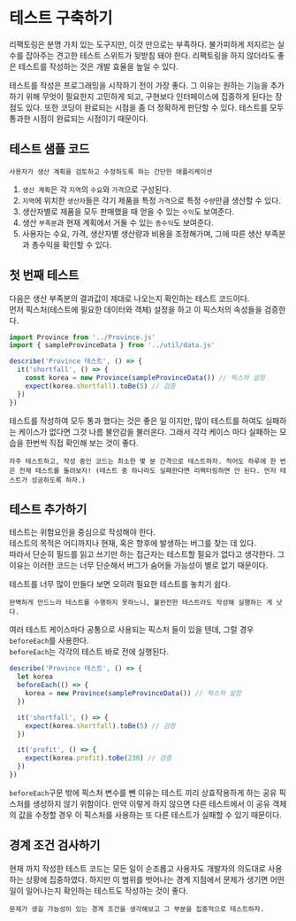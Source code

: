 # 테스트 구축하기

리팩토링은 분명 가치 있는 도구지만, 이것 만으로는 부족하다. 불가피하게 저지르는 실수를 잡아주는 견고한 테스트 스위트가 뒷받침 돼야 한다. 리팩토링을 하지 않더라도 좋은 테스트를 작성하는 것은 개발 효율을 높일 수 있다.

테스트를 작성은 프로그래밍을 시작하기 전이 가장 좋다. 그 이유는 원하는 기능을 추가하기 위해 무엇이 필요한지 고민하게 되고, 구현보다 인터페이스에 집중하게 된다는 장점도 있다. 또한 코딩이 완료되는 시점을 좀 더 정확하게 판단할 수 있다. 테스트를 모두 통과한 시점이 완료되는 시점이기 때문이다.

## 테스트 샘플 코드

`사용자가 생산 계획을 검토하고 수정하도록 하는 간단한 애플리케이션`

1. `생산 계획`은 각 `지역`의 `수요`와 `가격`으로 구성된다.
2. `지역`에 위치한 `생산자`들은 각기 제품을 특정 `가격`으로 특정 `수량`만큼 생산할 수 있다.
3. 생산자별로 제품을 모두 판매했을 때 얻을 수 있는 `수익`도 보여준다.
4. 생산 `부족분`과 현재 계획에서 거둘 수 있는 `총수익`도 보여준다.
5. 사용자는 수요, 가격, 생산자별 생산량과 비용을 조정해가며, 그에 따른 생산 부족분과 총수익을 확인할 수 있다.

## 첫 번째 테스트

다음은 생산 부족분의 결과값이 제대로 나오는지 확인하는 테스트 코드이다.  
먼저 픽스처(테스트에 필요한 데이터와 객체) 설정을 하고 이 픽스처의 속성들을 검증한다.

```javascript
import Province from '../Province.js'
import { sampleProvinceData } from '../util/data.js'

describe('Province 테스트', () => {
  it('shortfall', () => {
    const korea = new Province(sampleProvinceData()) // 픽스처 설정
    expect(korea.shortfall).toBe(5) // 검증
  })
})
```

테스트를 작성하여 모두 통과 했다는 것은 좋은 일 이지만, 많이 테스트를 하여도 실패하는 케이스가 없다면 그것 나름 불안감을 불러온다. 그래서 각각 케이스 마다 실패하는 모습을 한번씩 직접 확인해 보는 것이 좋다.

`자주 테스트하고, 작성 중인 코드는 최소한 몇 분 간격으로 테스트하자. 적어도 하루에 한 번은 전체 테스트를 돌려보자! (테스트 중 하나라도 실패한다면 리팩터링하면 안 된다. 먼저 테스트가 성공하도록 하자.)`

## 테스트 추가하기

테스트는 위험요인을 중심으로 작성해야 한다.  
테스트의 목적은 어디까지나 현재, 혹은 향후에 발생하는 버그를 찾는 데 있다.  
따라서 단순히 필드를 읽고 쓰기만 하는 접근자는 테스트할 필요가 없다고 생각한다. 그 이유는 이러한 코드는 너무 단순해서 버그가 숨어들 가능성이 별로 없기 때문이다.

테스트를 너무 많이 만들다 보면 오히려 필요한 테스트를 놓치기 쉽다.

`완벽하게 만드느라 테스트를 수행하지 못하느니, 불완전한 테스트라도 작성해 실행하는 게 낫다.`

여러 테스트 케이스마다 공통으로 사용되는 픽스처 들이 있을 텐데, 그럴 경우 `beforeEach`를 사용한다.  
`beforeEach`는 각각의 테스트 바로 전에 실행된다.

```javascript
describe('Province 테스트', () => {
  let korea
  beforeEach(() => {
    korea = new Province(sampleProvinceData()) // 픽스처 설정
  })

  it('shortfall', () => {
    expect(korea.shortfall).toBe(5) // 검증
  })

  it('profit', () => {
    expect(korea.profit).toBe(230) // 검증
  })
})
```

`beforeEach`구문 밖에 픽스처 변수를 뺀 이유는 테스트 끼리 상효작용하게 하는 공유 픽스처를 생성하지 않기 위함이다. 만약 이렇게 하지 않으면 다른 테스트에서 이 공유 객체의 값을 수정할 경우 이 픽스처를 사용하는 또 다른 테스트가 실패할 수 있기 때문이다.

## 경계 조건 검사하기

현재 까지 작성한 테스트 코드는 모든 일이 순조롭고 사용자도 개발자의 의도대로 사용하는 상황에 집중하였다. 하지만 이 범위를 벗어나는 경계 지점에서 문제가 생기면 어떤 일이 일어나는지 확인하는 테스트도 작성하는 것이 좋다.

`문제가 생길 가능성이 있는 경계 조건을 생각해보고 그 부분을 집중적으로 테스트하자.`
